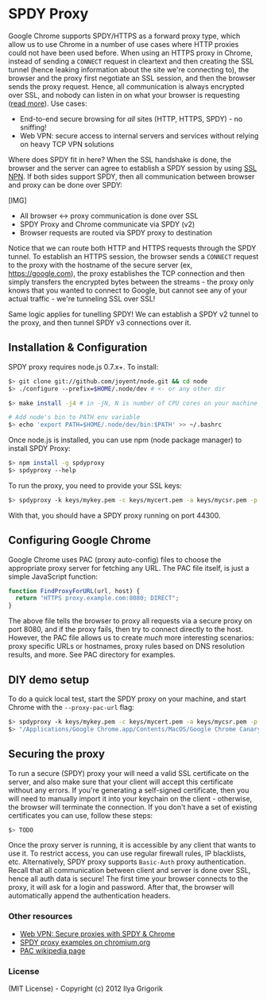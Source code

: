 # SPDY Proxy

Google Chrome supports SPDY/HTTPS as a forward proxy type, which allow us to use Chrome in a number of use cases where HTTP proxies could not have been used before. When using an HTTPS proxy in Chrome, instead of sending a `CONNECT` request in cleartext and then creating the SSL tunnel (hence leaking information about the site we're connecting to), the browser and the proxy first negotiate an SSL session, and then the browser sends the proxy request. Hence, all communication is always encrypted over SSL, and nobody can listen in on what your browser is requesting ([read more][spdy-vpn]). Use cases:

* End-to-end secure browsing for *all* sites (HTTP, HTTPS, SPDY) - no sniffing!
* Web VPN: secure access to internal servers and services without relying on heavy TCP VPN solutions

Where does SPDY fit in here? When the SSL handshake is done, the browser and the server can agree to establish a SPDY session by using [SSL NPN][ssl-npn]. If both sides support SPDY, then all communication between browser and proxy can be done over SPDY:

[IMG]

* All browser <-> proxy communication is done over SSL
* SPDY Proxy and Chrome communicate via SPDY (v2)
* Browser requests are routed via SPDY proxy to destination

Notice that we can route both HTTP and HTTPS requests through the SPDY tunnel. To establish an HTTPS session, the browser sends a `CONNECT` request to the proxy with the hostname of the secure server (ex, https://google.com), the proxy establishes the TCP connection and then simply transfers the encrypted bytes between the streams - the proxy only knows that you wanted to connect to Google, but cannot see any of your actual traffic - we're tunneling SSL over SSL!

Same logic applies for tunelling SPDY! We can establish a SPDY v2 tunnel to the proxy, and then tunnel SPDY v3 connections over it.

## Installation & Configuration

SPDY proxy requires node.js 0.7.x+. To install:

```bash
$> git clone git://github.com/joyent/node.git && cd node
$> ./configure --prefix=$HOME/.node/dev # <- or any other dir

$> make install -j4 # in -jN, N is number of CPU cores on your machine

# Add node's bin to PATH env variable
$> echo 'export PATH=$HOME/.node/dev/bin:$PATH' >> ~/.bashrc
```

Once node.js is installed, you can use npm (node package manager) to install SPDY Proxy:

```bash
$> npm install -g spdyproxy
$> spdyproxy --help
```

To run the proxy, you need to provide your SSL keys:

```bash
$> spdyproxy -k keys/mykey.pem -c keys/mycert.pem -a keys/mycsr.pem -p 44300
```

With that, you should have a SPDY proxy running on port 44300.

## Configuring Google Chrome

Google Chrome uses PAC (proxy auto-config) files to choose the appropriate proxy server for fetching any URL. The PAC file itself, is just a simple JavaScript function:

```javascript
function FindProxyForURL(url, host) {
  return "HTTPS proxy.example.com:8080; DIRECT";
}
```

The above file tells the browser to proxy all requests via a secure proxy on port 8080, and if the proxy fails, then try to connect directly to the host. However, the PAC file allows us to create *much* more interesting scenarios: proxy specific URLs or hostnames, proxy rules based on DNS resolution results, and more. See PAC directory for examples.

## DIY demo setup

To do a quick local test, start the SPDY proxy on your machine, and start Chrome with the `--proxy-pac-url` flag:

```bash
$> spdyproxy -k keys/mykey.pem -c keys/mycert.pem -a keys/mycsr.pem -p 44300 -v
$> "/Applications/Google Chrome.app/Contents/MacOS/Google Chrome Canary" --proxy-pac-url=file:///path/to/config.pac --use-npn
```

## Securing the proxy

To run a secure (SPDY) proxy your will need a valid SSL certificate on the server, and also make sure that your client will accept this certificate without any errors. If you're generating a self-signed certificate, then you will need to manually import it into your keychain on the client - otherwise, the browser will terminate the connection. If you don't have a set of existing certificates you can use, follow these steps:

```bash
$> TODO
```

Once the proxy server is running, it is accessible by any client that wants to use it. To restrict access, you can use regular firewall rules, IP blacklists, etc. Alternatively, SPDY proxy supports `Basic-Auth` proxy authentication. Recall that all communication between client and server is done over SSL, hence all auth data is secure! The first time your browser connects to the proxy, it will ask for a login and password. After that, the browser will automatically append the authentication headers.


### Other resources

* [Web VPN: Secure proxies with SPDY & Chrome][spdy-vpn]
* [SPDY proxy examples on chromium.org][spdy-examples]
* [PAC wikipedia page][pac]


[spdy-vpn]: http://www.igvita.com/2011/12/01/web-vpn-secure-proxies-with-spdy-chrome/
[ssl-npn]: http://tools.ietf.org/html/draft-agl-tls-nextprotoneg-00
[pac]: http://en.wikipedia.org/wiki/Proxy_auto-config
[spdy-examples]: http://dev.chromium.org/spdy/spdy-proxy-examples


### License

(MIT License) - Copyright (c) 2012 Ilya Grigorik
